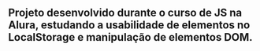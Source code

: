 ## Projeto desenvolvido durante o curso de JS na Alura, estudando a usabilidade de elementos no LocalStorage e manipulação de elementos DOM.